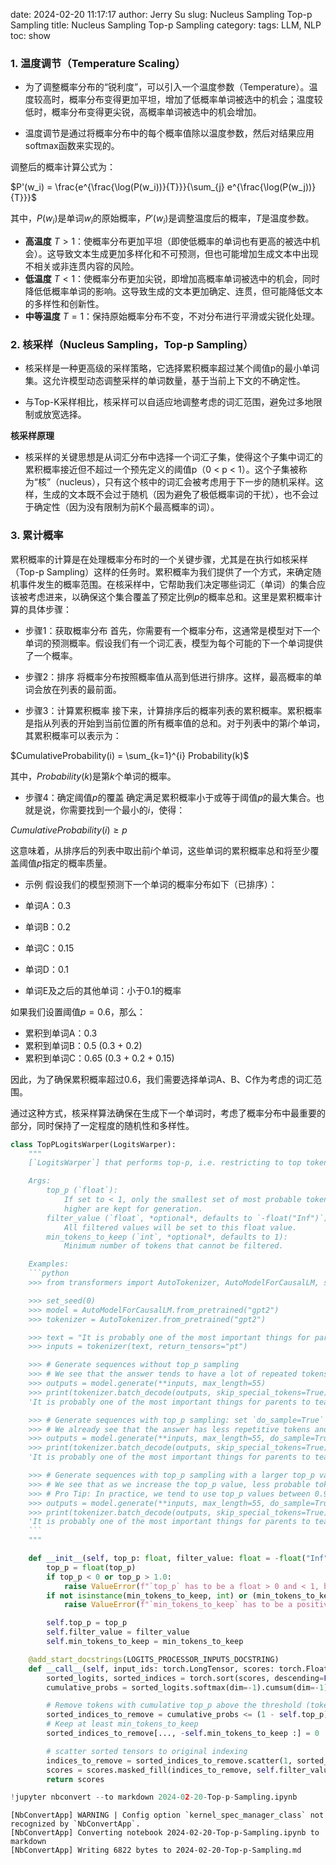 date: 2024-02-20 11:17:17
author: Jerry Su
slug: Nucleus Sampling Top-p Sampling
title: Nucleus Sampling Top-p Sampling
category: 
tags: LLM, NLP
toc: show

### 1. 温度调节（Temperature Scaling）

- 为了调整概率分布的“锐利度”，可以引入一个温度参数（Temperature）。温度较高时，概率分布变得更加平坦，增加了低概率单词被选中的机会；温度较低时，概率分布变得更尖锐，高概率单词被选中的机会增加。

- 温度调节是通过将概率分布中的每个概率值除以温度参数，然后对结果应用softmax函数来实现的。


调整后的概率计算公式为：

$P'(w_i) = \frac{e^{\frac{\log(P(w_i))}{T}}}{\sum_{j} e^{\frac{\log(P(w_j))}{T}}}$

其中，$P(w_i)$是单词$w_i$的原始概率，$P'(w_i)$是调整温度后的概率，$T$是温度参数。

- **高温度** $T > 1$：使概率分布更加平坦（即使低概率的单词也有更高的被选中机会）。这导致文本生成更加多样化和不可预测，但也可能增加生成文本中出现不相关或非连贯内容的风险。
- **低温度** $T < 1$：使概率分布更加尖锐，即增加高概率单词被选中的机会，同时降低低概率单词的影响。这导致生成的文本更加确定、连贯，但可能降低文本的多样性和创新性。
- **中等温度** $T = 1$：保持原始概率分布不变，不对分布进行平滑或尖锐化处理。


### 2. 核采样（Nucleus Sampling，Top-p Sampling）

- 核采样是一种更高级的采样策略，它选择累积概率超过某个阈值p的最小单词集。这允许模型动态调整采样的单词数量，基于当前上下文的不确定性。

- 与Top-K采样相比，核采样可以自适应地调整考虑的词汇范围，避免过多地限制或放宽选择。

**核采样原理**

- 核采样的关键思想是从词汇分布中选择一个词汇子集，使得这个子集中词汇的累积概率接近但不超过一个预先定义的阈值p（0 < p < 1）。这个子集被称为“核”（nucleus），只有这个核中的词汇会被考虑用于下一步的随机采样。这样，生成的文本既不会过于随机（因为避免了极低概率词的干扰），也不会过于确定性（因为没有限制为前K个最高概率的词）。


### 3. 累计概率

累积概率的计算是在处理概率分布时的一个关键步骤，尤其是在执行如核采样（Top-p Sampling）这样的任务时。累积概率为我们提供了一个方式，来确定随机事件发生的概率范围。在核采样中，它帮助我们决定哪些词汇（单词）的集合应该被考虑进来，以确保这个集合覆盖了预定比例$p$的概率总和。这里是累积概率计算的具体步骤：

- 步骤1：获取概率分布
首先，你需要有一个概率分布，这通常是模型对下一个单词的预测概率。假设我们有一个词汇表，模型为每个可能的下一个单词提供了一个概率。

- 步骤2：排序
将概率分布按照概率值从高到低进行排序。这样，最高概率的单词会放在列表的最前面。

- 步骤3：计算累积概率
接下来，计算排序后的概率列表的累积概率。累积概率是指从列表的开始到当前位置的所有概率值的总和。对于列表中的第$i$个单词，其累积概率可以表示为：

$CumulativeProbability(i) = \sum_{k=1}^{i} Probability(k)$

其中，$Probability(k)$是第$k$个单词的概率。

- 步骤4：确定阈值$p$的覆盖
确定满足累积概率小于或等于阈值$p$的最大集合。也就是说，你需要找到一个最小的$i$，使得：

$CumulativeProbability(i) \geq p$

这意味着，从排序后的列表中取出前$i$个单词，这些单词的累积概率总和将至少覆盖阈值$p$指定的概率质量。

- 示例
假设我们的模型预测下一个单词的概率分布如下（已排序）：

- 单词A：0.3
- 单词B：0.2
- 单词C：0.15
- 单词D：0.1
- 单词E及之后的其他单词：小于0.1的概率

如果我们设置阈值$p=0.6$，那么：

- 累积到单词A：0.3
- 累积到单词B：0.5 (0.3 + 0.2)
- 累积到单词C：0.65 (0.3 + 0.2 + 0.15)

因此，为了确保累积概率超过0.6，我们需要选择单词A、B、C作为考虑的词汇范围。

通过这种方式，核采样算法确保在生成下一个单词时，考虑了概率分布中最重要的部分，同时保持了一定程度的随机性和多样性。



```python
class TopPLogitsWarper(LogitsWarper):
    """
    [`LogitsWarper`] that performs top-p, i.e. restricting to top tokens summing to prob_cut_off <= prob_cut_off.

    Args:
        top_p (`float`):
            If set to < 1, only the smallest set of most probable tokens with probabilities that add up to `top_p` or
            higher are kept for generation.
        filter_value (`float`, *optional*, defaults to `-float("Inf")`):
            All filtered values will be set to this float value.
        min_tokens_to_keep (`int`, *optional*, defaults to 1):
            Minimum number of tokens that cannot be filtered.

    Examples:
    ```python
    >>> from transformers import AutoTokenizer, AutoModelForCausalLM, set_seed

    >>> set_seed(0)
    >>> model = AutoModelForCausalLM.from_pretrained("gpt2")
    >>> tokenizer = AutoTokenizer.from_pretrained("gpt2")

    >>> text = "It is probably one of the most important things for parents to teach children about patience and acceptance. In this way, we as a society can ensure"
    >>> inputs = tokenizer(text, return_tensors="pt")

    >>> # Generate sequences without top_p sampling
    >>> # We see that the answer tends to have a lot of repeated tokens and phrases
    >>> outputs = model.generate(**inputs, max_length=55)
    >>> print(tokenizer.batch_decode(outputs, skip_special_tokens=True)[0])
    'It is probably one of the most important things for parents to teach children about patience and acceptance. In this way, we as a society can ensure that our children are not taught to be impatient or to be afraid of the future.\n\nThe first step is to teach them'

    >>> # Generate sequences with top_p sampling: set `do_sample=True` to use top_p sampling with `top_p` arugment
    >>> # We already see that the answer has less repetitive tokens and is more diverse
    >>> outputs = model.generate(**inputs, max_length=55, do_sample=True, top_p=0.25)
    >>> print(tokenizer.batch_decode(outputs, skip_special_tokens=True)[0])
    'It is probably one of the most important things for parents to teach children about patience and acceptance. In this way, we as a society can ensure that children learn to be more accepting of others and to be more tolerant of others.\n\nWe can also teach children to be'

    >>> # Generate sequences with top_p sampling with a larger top_p value
    >>> # We see that as we increase the top_p value, less probable tokens also get selected during text generation, making the answer more diverse
    >>> # Pro Tip: In practice, we tend to use top_p values between 0.9 and 1.0!
    >>> outputs = model.generate(**inputs, max_length=55, do_sample=True, top_p=0.95)
    >>> print(tokenizer.batch_decode(outputs, skip_special_tokens=True)[0])
    'It is probably one of the most important things for parents to teach children about patience and acceptance. In this way, we as a society can ensure we have the best learning environment, so that we can teach to learn and not just take advantage of the environment.\n\nThe'
    ```
    """

    def __init__(self, top_p: float, filter_value: float = -float("Inf"), min_tokens_to_keep: int = 1):
        top_p = float(top_p)
        if top_p < 0 or top_p > 1.0:
            raise ValueError(f"`top_p` has to be a float > 0 and < 1, but is {top_p}")
        if not isinstance(min_tokens_to_keep, int) or (min_tokens_to_keep < 1):
            raise ValueError(f"`min_tokens_to_keep` has to be a positive integer, but is {min_tokens_to_keep}")

        self.top_p = top_p
        self.filter_value = filter_value
        self.min_tokens_to_keep = min_tokens_to_keep

    @add_start_docstrings(LOGITS_PROCESSOR_INPUTS_DOCSTRING)
    def __call__(self, input_ids: torch.LongTensor, scores: torch.FloatTensor) -> torch.FloatTensor:
        sorted_logits, sorted_indices = torch.sort(scores, descending=False)
        cumulative_probs = sorted_logits.softmax(dim=-1).cumsum(dim=-1)

        # Remove tokens with cumulative top_p above the threshold (token with 0 are kept)
        sorted_indices_to_remove = cumulative_probs <= (1 - self.top_p)
        # Keep at least min_tokens_to_keep
        sorted_indices_to_remove[..., -self.min_tokens_to_keep :] = 0

        # scatter sorted tensors to original indexing
        indices_to_remove = sorted_indices_to_remove.scatter(1, sorted_indices, sorted_indices_to_remove)
        scores = scores.masked_fill(indices_to_remove, self.filter_value)
        return scores
```


```python
!jupyter nbconvert --to markdown 2024-02-20-Top-p-Sampling.ipynb
```

    [NbConvertApp] WARNING | Config option `kernel_spec_manager_class` not recognized by `NbConvertApp`.
    [NbConvertApp] Converting notebook 2024-02-20-Top-p-Sampling.ipynb to markdown
    [NbConvertApp] Writing 6822 bytes to 2024-02-20-Top-p-Sampling.md



```python

```
